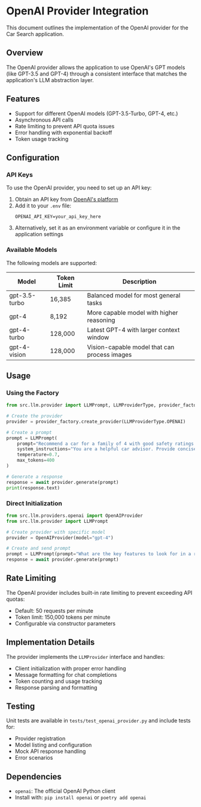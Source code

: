 # OpenAI Provider Integration

This document outlines the implementation of the OpenAI provider for the Car Search application.

## Overview

The OpenAI provider allows the application to use OpenAI's GPT models (like GPT-3.5 and GPT-4) through a consistent interface that matches the application's LLM abstraction layer.

## Features

- Support for different OpenAI models (GPT-3.5-Turbo, GPT-4, etc.)
- Asynchronous API calls
- Rate limiting to prevent API quota issues
- Error handling with exponential backoff
- Token usage tracking

## Configuration

### API Keys

To use the OpenAI provider, you need to set up an API key:

1. Obtain an API key from [OpenAI's platform](https://platform.openai.com/)
2. Add it to your `.env` file:
   ```
   OPENAI_API_KEY=your_api_key_here
   ```
3. Alternatively, set it as an environment variable or configure it in the application settings

### Available Models

The following models are supported:

| Model          | Token Limit | Description                                     |
|----------------|-------------|-------------------------------------------------|
| gpt-3.5-turbo  | 16,385      | Balanced model for most general tasks           |
| gpt-4          | 8,192       | More capable model with higher reasoning        |
| gpt-4-turbo    | 128,000     | Latest GPT-4 with larger context window         |
| gpt-4-vision   | 128,000     | Vision-capable model that can process images    |

## Usage

### Using the Factory

```python
from src.llm.provider import LLMPrompt, LLMProviderType, provider_factory

# Create the provider
provider = provider_factory.create_provider(LLMProviderType.OPENAI)

# Create a prompt
prompt = LLMPrompt(
    prompt="Recommend a car for a family of 4 with good safety ratings and fuel efficiency.",
    system_instructions="You are a helpful car advisor. Provide concise, accurate recommendations.",
    temperature=0.7,
    max_tokens=400
)

# Generate a response
response = await provider.generate(prompt)
print(response.text)
```

### Direct Initialization

```python
from src.llm.providers.openai import OpenAIProvider
from src.llm.provider import LLMPrompt

# Create provider with specific model
provider = OpenAIProvider(model="gpt-4")

# Create and send prompt
prompt = LLMPrompt(prompt="What are the key features to look for in a reliable used car?")
response = await provider.generate(prompt)
```

## Rate Limiting

The OpenAI provider includes built-in rate limiting to prevent exceeding API quotas:

- Default: 50 requests per minute
- Token limit: 150,000 tokens per minute
- Configurable via constructor parameters

## Implementation Details

The provider implements the `LLMProvider` interface and handles:

- Client initialization with proper error handling
- Message formatting for chat completions
- Token counting and usage tracking
- Response parsing and formatting

## Testing

Unit tests are available in `tests/test_openai_provider.py` and include tests for:

- Provider registration
- Model listing and configuration
- Mock API response handling
- Error scenarios

## Dependencies

- `openai`: The official OpenAI Python client
- Install with: `pip install openai` or `poetry add openai` 